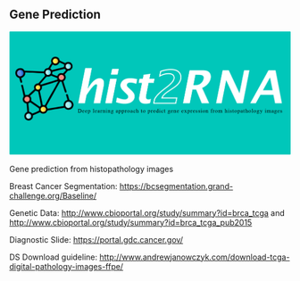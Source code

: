 ## Gene Prediction
![hist2RNA banner](https://github.com/raktim-mondol/hist2RNA/blob/main/banner_hist2RNA_updated.png)

Gene prediction from histopathology images


Breast Cancer Segmentation: https://bcsegmentation.grand-challenge.org/Baseline/

Genetic Data: http://www.cbioportal.org/study/summary?id=brca_tcga
and http://www.cbioportal.org/study/summary?id=brca_tcga_pub2015


Diagnostic Slide: https://portal.gdc.cancer.gov/

DS Download guideline: http://www.andrewjanowczyk.com/download-tcga-digital-pathology-images-ffpe/
